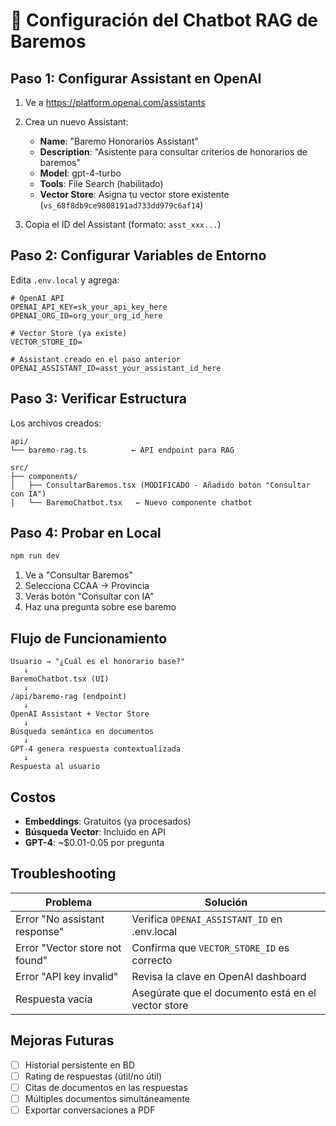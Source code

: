 # 🤖 Configuración del Chatbot RAG de Baremos

## Paso 1: Configurar Assistant en OpenAI

1. Ve a https://platform.openai.com/assistants
2. Crea un nuevo Assistant:
   - **Name**: "Baremo Honorarios Assistant"
   - **Description**: "Asistente para consultar criterios de honorarios de baremos"
   - **Model**: gpt-4-turbo
   - **Tools**: File Search (habilitado)
   - **Vector Store**: Asigna tu vector store existente (`vs_68f8db9ce9808191ad733dd979c6af14`)

3. Copia el ID del Assistant (formato: `asst_xxx...`)

## Paso 2: Configurar Variables de Entorno

Edita `.env.local` y agrega:

```env
# OpenAI API
OPENAI_API_KEY=sk_your_api_key_here
OPENAI_ORG_ID=org_your_org_id_here

# Vector Store (ya existe)
VECTOR_STORE_ID=

# Assistant creado en el paso anterior
OPENAI_ASSISTANT_ID=asst_your_assistant_id_here
```

## Paso 3: Verificar Estructura

Los archivos creados:

```
api/
└── baremo-rag.ts          ← API endpoint para RAG

src/
├── components/
│   ├── ConsultarBaremos.tsx (MODIFICADO - Añadido botón "Consultar con IA")
│   └── BaremoChatbot.tsx   ← Nuevo componente chatbot
```

## Paso 4: Probar en Local

```bash
npm run dev
```

1. Ve a "Consultar Baremos"
2. Selecciona CCAA → Provincia
3. Verás botón "Consultar con IA"
4. Haz una pregunta sobre ese baremo

## Flujo de Funcionamiento

```
Usuario → "¿Cuál es el honorario base?"
   ↓
BaremoChatbot.tsx (UI) 
   ↓
/api/baremo-rag (endpoint)
   ↓
OpenAI Assistant + Vector Store
   ↓
Búsqueda semántica en documentos
   ↓
GPT-4 genera respuesta contextualizada
   ↓
Respuesta al usuario
```

## Costos

- **Embeddings**: Gratuitos (ya procesados)
- **Búsqueda Vector**: Incluido en API
- **GPT-4**: ~$0.01-0.05 por pregunta

## Troubleshooting

| Problema | Solución |
|----------|----------|
| Error "No assistant response" | Verifica `OPENAI_ASSISTANT_ID` en .env.local |
| Error "Vector store not found" | Confirma que `VECTOR_STORE_ID` es correcto |
| Error "API key invalid" | Revisa la clave en OpenAI dashboard |
| Respuesta vacía | Asegúrate que el documento está en el vector store |

## Mejoras Futuras

- [ ] Historial persistente en BD
- [ ] Rating de respuestas (útil/no útil)
- [ ] Citas de documentos en las respuestas
- [ ] Múltiples documentos simultáneamente
- [ ] Exportar conversaciones a PDF
